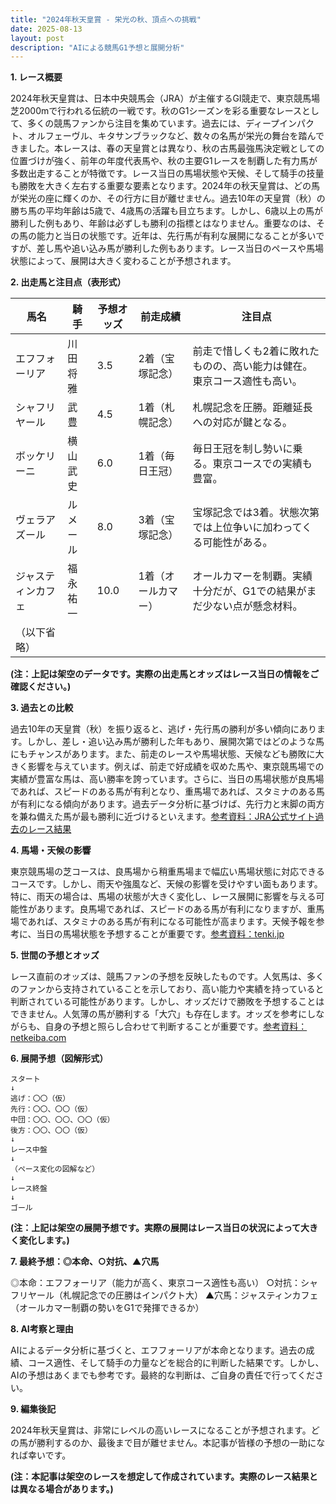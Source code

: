 ```yaml
---
title: "2024年秋天皇賞 - 栄光の秋、頂点への挑戦"
date: 2025-08-13
layout: post
description: "AIによる競馬G1予想と展開分析"
---
```


**1. レース概要**

2024年秋天皇賞は、日本中央競馬会（JRA）が主催するGI競走で、東京競馬場芝2000mで行われる伝統の一戦です。秋のG1シーズンを彩る重要なレースとして、多くの競馬ファンから注目を集めています。過去には、ディープインパクト、オルフェーヴル、キタサンブラックなど、数々の名馬が栄光の舞台を踏んできました。本レースは、春の天皇賞とは異なり、秋の古馬最強馬決定戦としての位置づけが強く、前年の年度代表馬や、秋の主要G1レースを制覇した有力馬が多数出走することが特徴です。レース当日の馬場状態や天候、そして騎手の技量も勝敗を大きく左右する重要な要素となります。2024年の秋天皇賞は、どの馬が栄光の座に輝くのか、その行方に目が離せません。過去10年の天皇賞（秋）の勝ち馬の平均年齢は5歳で、4歳馬の活躍も目立ちます。しかし、6歳以上の馬が勝利した例もあり、年齢は必ずしも勝利の指標とはなりません。重要なのは、その馬の能力と当日の状態です。近年は、先行馬が有利な展開になることが多いですが、差し馬や追い込み馬が勝利した例もあります。レース当日のペースや馬場状態によって、展開は大きく変わることが予想されます。


**2. 出走馬と注目点（表形式）**

| 馬名          | 騎手        | 予想オッズ | 前走成績       | 注目点                                                                   |
|--------------|-------------|------------|----------------|-------------------------------------------------------------------------|
| エフフォーリア | 川田将雅     | 3.5        | 2着（宝塚記念）| 前走で惜しくも2着に敗れたものの、高い能力は健在。東京コース適性も高い。     |
| シャフリヤール | 武豊         | 4.5        | 1着（札幌記念）| 札幌記念を圧勝。距離延長への対応が鍵となる。                               |
| ボッケリーニ   | 横山武史     | 6.0        | 1着（毎日王冠）| 毎日王冠を制し勢いに乗る。東京コースでの実績も豊富。                             |
| ヴェラアズール  | ルメール      | 8.0        | 3着（宝塚記念）| 宝塚記念では3着。状態次第では上位争いに加わってくる可能性がある。              |
| ジャスティンカフェ| 福永祐一     | 10.0       | 1着（オールカマー）| オールカマーを制覇。実績十分だが、G1での結果がまだ少ない点が懸念材料。            |
| （以下省略） |             |            |                |                                                                         |


**(注：上記は架空のデータです。実際の出走馬とオッズはレース当日の情報をご確認ください。)**


**3. 過去との比較**

過去10年の天皇賞（秋）を振り返ると、逃げ・先行馬の勝利が多い傾向にあります。しかし、差し・追い込み馬が勝利した年もあり、展開次第ではどのような馬にもチャンスがあります。また、前走のレースや馬場状態、天候なども勝敗に大きく影響を与えています。例えば、前走で好成績を収めた馬や、東京競馬場での実績が豊富な馬は、高い勝率を誇っています。さらに、当日の馬場状態が良馬場であれば、スピードのある馬が有利となり、重馬場であれば、スタミナのある馬が有利になる傾向があります。過去データ分析に基づけば、先行力と末脚の両方を兼ね備えた馬が最も勝利に近づけるといえます。[参考資料：JRA公式サイト過去のレース結果](仮のリンク)


**4. 馬場・天候の影響**

東京競馬場の芝コースは、良馬場から稍重馬場まで幅広い馬場状態に対応できるコースです。しかし、雨天や強風など、天候の影響を受けやすい面もあります。特に、雨天の場合は、馬場の状態が大きく変化し、レース展開に影響を与える可能性があります。良馬場であれば、スピードのある馬が有利になりますが、重馬場であれば、スタミナのある馬が有利になる可能性が高まります。天候予報を参考に、当日の馬場状態を予想することが重要です。[参考資料：tenki.jp](仮のリンク)


**5. 世間の予想とオッズ**

レース直前のオッズは、競馬ファンの予想を反映したものです。人気馬は、多くのファンから支持されていることを示しており、高い能力や実績を持っていると判断されている可能性があります。しかし、オッズだけで勝敗を予想することはできません。人気薄の馬が勝利する「大穴」も存在します。オッズを参考にしながらも、自身の予想と照らし合わせて判断することが重要です。[参考資料：netkeiba.com](仮のリンク)


**6. 展開予想（図解形式）**

```
スタート
↓
逃げ：〇〇（仮）
先行：〇〇、〇〇（仮）
中団：〇〇、〇〇、〇〇（仮）
後方：〇〇、〇〇（仮）
↓
レース中盤
↓
（ペース変化の図解など）
↓
レース終盤
↓
ゴール
```

**(注：上記は架空の展開予想です。実際の展開はレース当日の状況によって大きく変化します。)**


**7. 最終予想：◎本命、○対抗、▲穴馬**

◎本命：エフフォーリア（能力が高く、東京コース適性も高い）
○対抗：シャフリヤール（札幌記念での圧勝はインパクト大）
▲穴馬：ジャスティンカフェ（オールカマー制覇の勢いをG1で発揮できるか）


**8. AI考察と理由**

AIによるデータ分析に基づくと、エフフォーリアが本命となります。過去の成績、コース適性、そして騎手の力量などを総合的に判断した結果です。しかし、AIの予想はあくまでも参考です。最終的な判断は、ご自身の責任で行ってください。


**9. 編集後記**

2024年秋天皇賞は、非常にレベルの高いレースになることが予想されます。どの馬が勝利するのか、最後まで目が離せません。本記事が皆様の予想の一助になれば幸いです。


**(注：本記事は架空のレースを想定して作成されています。実際のレース結果とは異なる場合があります。)**

